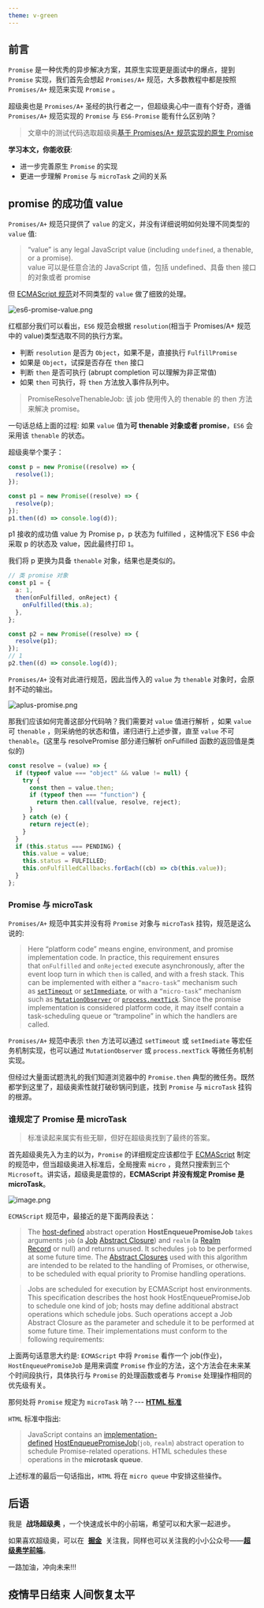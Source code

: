 ```yaml
---
theme: v-green
---
```


## 前言

`Promise` 是一种优秀的异步解决方案，其原生实现更是面试中的爆点，提到 `Promise` 实现，我们首先会想起 `Promises/A+` 规范，大多数教程中都是按照 `Promises/A+` 规范来实现 `Promise` 。

超级奥也是 `Promises/A+` 圣经的执行者之一，但超级奥心中一直有个好奇，遵循 `Promises/A+` 规范实现的 `Promise` 与 `ES6-Promise` 能有什么区别呐？

> 文章中的测试代码选取超级奥[基于 Promises/A+ 规范实现的原生 Promise](https://github.com/zcxiaobao/zcBlog/tree/main/promise/MyPromise)

**学习本文，你能收获**:

- 进一步完善原生 `Promise` 的实现
- 更进一步理解 `Promise` 与 `microTask` 之间的关系

## promise 的成功值 value

`Promises/A+` 规范只提供了 `value` 的定义，并没有详细说明如何处理不同类型的 `value` 值:

> “value” is any legal JavaScript value (including `undefined`, a thenable, or a promise).
> <br> value 可以是任意合法的 JavaScript 值，包括 undefined、具备 then 接口的对象或者 promise

但 [ECMAScript 规范](https://262.ecma-international.org/6.0/#sec-promise-resolve-functions)对不同类型的 `value` 做了细致的处理。

![es6-promise-value.png](https://p6-juejin.byteimg.com/tos-cn-i-k3u1fbpfcp/64cb4ae07c1e4708ad92dacffa192f53~tplv-k3u1fbpfcp-watermark.image?)

红框部分我们可以看出，`ES6` 规范会根据 `resolution`(相当于 Promises/A+ 规范中的 value)类型选取不同的执行方案。

- 判断 `resolution` 是否为 `Object`，如果不是，直接执行 `FulfillPromise`
- 如果是 `Object`，试探是否存在 `then` 接口
- 判断 `then` 是否可执行 (abrupt completion 可以理解为非正常值)
- 如果 `then` 可执行，将 `then` 方法放入事件队列中。

> PromiseResolveThenableJob: 该 job 使用传入的 thenable 的 then 方法来解决 promise。

一句话总结上面的过程: 如果 `value` 值为**可 thenable 对象或者 promise**，`ES6` 会采用该 `thenable` 的状态。

超级奥举个栗子：

```js
const p = new Promise((resolve) => {
  resolve(1);
});

const p1 = new Promise((resolve) => {
  resolve(p);
});
p1.then((d) => console.log(d));
```

p1 接收的成功值 value 为 Promise p，p 状态为 fulfilled ，这种情况下 ES6 中会采取 p 的状态及 value，因此最终打印 `1`。

我们将 p 更换为具备 `thenable` 对象，结果也是类似的。

```js
// 类 promise 对象
const p1 = {
  a: 1,
  then(onFulfilled, onReject) {
    onFulfilled(this.a);
  },
};

const p2 = new Promise((resolve) => {
  resolve(p1);
});
// 1
p2.then((d) => console.log(d));
```

`Promises/A+` 没有对此进行规范，因此当传入的 `value` 为 `thenable` 对象时，会原封不动的输出。

![aplus-promise.png](https://p1-juejin.byteimg.com/tos-cn-i-k3u1fbpfcp/fb5c8578e8ed45ae9c1123f0972044fa~tplv-k3u1fbpfcp-watermark.image?)

那我们应该如何完善这部分代码呐？我们需要对 `value` 值进行解析 ，如果 `value` 可 `thenable` ，则采纳他的状态和值，递归进行上述步骤，直至 `value` 不可 `thenable`。(这里与 resolvePromise 部分递归解析 onFulfilled 函数的返回值是类似的)

```js
const resolve = (value) => {
  if (typeof value === "object" && value != null) {
    try {
      const then = value.then;
      if (typeof then === "function") {
        return then.call(value, resolve, reject);
      }
    } catch (e) {
      return reject(e);
    }
  }
  if (this.status === PENDING) {
    this.value = value;
    this.status = FULFILLED;
    this.onFulfilledCallbacks.forEach((cb) => cb(this.value));
  }
};
```

### Promise 与 microTask

`Promises/A+` 规范中其实并没有将 `Promise` 对象与 `microTask` 挂钩，规范是这么说的:

> Here “platform code” means engine, environment, and promise implementation code. In practice, this requirement ensures that `onFulfilled` and `onRejected` execute asynchronously, after the event loop turn in which `then` is called, and with a fresh stack. This can be implemented with either a `“macro-task”` mechanism such as [`setTimeout`](https://html.spec.whatwg.org/multipage/webappapis.html#timers) or [`setImmediate`](https://dvcs.w3.org/hg/webperf/raw-file/tip/specs/setImmediate/Overview.html#processingmodel), or with a `“micro-task”` mechanism such as [`MutationObserver`](https://dom.spec.whatwg.org/#interface-mutationobserver) or [`process.nextTick`](https://nodejs.org/api/process.html#process_process_nexttick_callback). Since the promise implementation is considered platform code, it may itself contain a task-scheduling queue or “trampoline” in which the handlers are called.

`Promises/A+` 规范中表示 `then` 方法可以通过 `setTimeout` 或 `setImediate` 等宏任务机制实现，也可以通过 `MutationObserver` 或 `process.nextTick` 等微任务机制实现。

但经过大量面试题洗礼的我们知道浏览器中的 `Promise.then` 典型的微任务。既然都学到这里了，超级奥索性就打破砂锅问到底，找到 `Promise` 与 `microTask` 挂钩的根源。

### 谁规定了 Promise 是 microTask

> 标准读起来属实有些无聊，但好在超级奥找到了最终的答案。

首先超级奥先入为主的以为，`Promise` 的详细规定应该都位于 [ECMAScript](https://tc39.es/ecma262/) 制定的规范中，但当超级奥进入标准后，全局搜索 `micro` ，竟然只搜索到三个 `Microsoft`。讲实话，超级奥是震惊的，**ECMAScript 并没有规定 Promise 是 microTask**。

![image.png](https://p6-juejin.byteimg.com/tos-cn-i-k3u1fbpfcp/8710a5c724104626ae5140826c5a0a37~tplv-k3u1fbpfcp-watermark.image?)

`ECMAScript` 规范中，最接近的是下面两段表达：

> The [host-defined](https://tc39.es/ecma262/#host-defined) abstract operation **HostEnqueuePromiseJob** takes arguments `job` (a [Job](https://tc39.es/ecma262/#job) [Abstract Closure](https://tc39.es/ecma262/#sec-abstract-closure)) and `realm` (a [Realm Record](https://tc39.es/ecma262/#realm-record) or null) and returns unused. It schedules `job` to be performed at some future time. The [Abstract Closures](https://tc39.es/ecma262/#sec-abstract-closure) used with this algorithm are intended to be related to the handling of Promises, or otherwise, to be scheduled with equal priority to Promise handling operations.

> Jobs are scheduled for execution by ECMAScript host environments. This specification describes the host hook HostEnqueuePromiseJob to schedule one kind of job; hosts may define additional abstract operations which schedule jobs. Such operations accept a Job Abstract Closure as the parameter and schedule it to be performed at some future time. Their implementations must conform to the following requirements:

上面两句话意思大约是: `ECMAScript` 中将 `Promise` 看作一个 job(作业)，`HostEnqueuePromiseJob` 是用来调度 `Promise` 作业的方法，这个方法会在未来某个时间段执行，具体执行与 `Promise` 的处理函数或者与 `Promise` 处理操作相同的优先级有关。

那何处将 `Promise` 规定为 `microTask` 呐？--- [**HTML 标准**](<https://html.spec.whatwg.org/multipage/webappapis.html#hostensurecancompilestrings(realm)>)

`HTML` 标准中指出:

> JavaScript contains an [implementation-defined](https://infra.spec.whatwg.org/#implementation-defined) [HostEnqueuePromiseJob](https://tc39.es/ecma262/#sec-hostenqueuepromisejob)(`job`, `realm`) abstract operation to schedule Promise-related operations. HTML schedules these operations in the **microtask queue**.

上述标准的最后一句话指出，`HTML` 将在 `micro queue` 中安排这些操作。

## 后语

我是  **战场超级奥** ，一个快速成长中的小前端，希望可以和大家一起进步。

如果喜欢超级奥，可以在  **[掘金](https://juejin.cn/user/4424090519078430)**  关注我，同样也可以关注我的小小公众号——**[超级奥学前端](https://zcxiaobao.gitee.io/wx-demo/wx.png)**。

一路加油，冲向未来!!!

## 疫情早日结束 人间恢复太平

